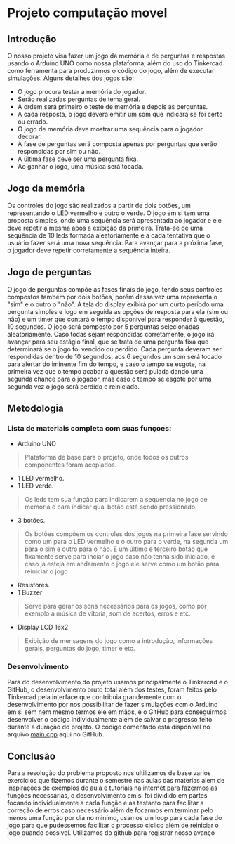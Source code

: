 # Projeto computação movel

## Introdução
O nosso projeto visa fazer um jogo da memória e de perguntas e respostas usando o Arduíno UNO como nossa plataforma, além do uso do Tinkercad como ferramenta para produzirmos o código do jogo, além de executar simulações.
Alguns detalhes dos jogos são:
  - O jogo procura testar a memória do jogador.
  - Serão realizadas perguntas de tema geral.
  - A ordem será primeiro o teste de memória e depois as perguntas.
  - A cada resposta, o jogo deverá emitir um som que indicará se foi certo ou errado.
  - O jogo de memória deve mostrar uma sequência para o jogador decorar.
  - A fase de perguntas será composta apenas por perguntas que serão respondidas por sim ou não.
  - A última fase deve ser uma pergunta fixa.
  - Ao ganhar o jogo, uma música será tocada.

## Jogo da memória

   Os controles do jogo são realizados a partir de dois botões, um representando o LED vermelho e outro o verde. O jogo em si tem uma proposta simples, onde uma sequência será apresentada ao jogador e ele deve repetir a mesma após a exibição da primeira.
  Trata-se de uma sequência de 10 leds formada aleatoriamente e a cada tentativa que o usuário fazer será uma nova sequência. Para avançar para a próxima fase, o jogador deve repetir corretamente a sequência inteira.

## Jogo de perguntas

   O jogo de perguntas compõe as fases finais do jogo, tendo seus controles compostos também por dois botões, porém dessa vez uma representa o "sim" e o outro o "não". A tela do display exibirá por um curto período uma pergunta simples e logo em seguida as opções de resposta para ela (sim ou não) e um timer que contará o tempo disponível para responder à questão, 10 segundos. O jogo será composto por 5 perguntas selecionadas aleatoriamente. Caso todas sejam respondidas corretamente, o jogo irá avançar para seu estágio final, que se trata de uma pergunta fixa que determinará se o jogo foi vencido ou perdido. Cada pergunta deveram ser respondidas dentro de 10 segundos, aos 6 segundos um som será tocado para alertar do iminente fim do tempo, e caso o tempo se esgote, na primeira vez que o tempo acabar a questão será pulada dando uma segunda chance para o jogador, mas caso o tempo se esgote por uma segunda vez o jogo será perdido e reiniciado.

## Metodologia

### Lista de materiais completa com suas funçoes:

- Arduino UNO
> Plataforma de base para o projeto, onde todos os outros componentes foram acoplados.
- 1 LED vermelho.
- 1 LED verde.
> Os leds tem sua função para indicarem a sequencia no jogo de memoria e para indicar qual botão está sendo pressionado.
- 3 botões.
> Os botões compõem os controles dos jogos na primeira fase servindo como um para o LED vermelho e o outro para o verde, na segunda um para o sim e outro para o não. E um último e terceiro botão que fixamente serve para inciar o jogo caso não tenha sido iniciado, e caso ja esteja em andamento o jogo ele serve como um botão para reiniciar o jogo
- Resistores.
- 1 Buzzer
> Serve para gerar os sons necessários para os jogos, como por exemplo a música de vítoria, som de acertos, erros e etc.
- Display LCD 16x2
> Exibição de mensagens do jogo como a introdução, informações gerais, perguntas do jogo, timer e etc.

### Desenvolvimento

  Para do desenvolvimento do projeto usamos principalmente o Tinkercad e o GitHub, o desenvolvimento bruto total além dos testes, foram feitos pelo Tinkercad pela interface que contribuia grandemente com o desenvolvimento por nos possibilitar de fazer simulações com o Arduíno em si sem nem mesmo termos ele em mãos, e o GitHub para conseguirmos desenvolver o codigo individualmente além de salvar o progresso feito durante a duração do projeto. O código comentado está disponível no arquivo [main.cpp](https://github.com/poulison/Projeto-computa-o-movel/blob/main/main.cpp) aqui no GitHub.







## Conclusão

  Para a resolução do problema proposto nos ultilizamos de base varios exercicios que fizemos durante o semestre nas aulas das materias alem de inspirações de exemplos de aula e tutoriais na internet para fazermos as funções necessárias, o desenvolvimento em si foi dividido em partes focando individualmente a cada função e as testanto para facilitar a correção de erros caso necessário além de focarmos em terminar pelo menos uma função por dia no minímo, usamos um loop para cada fase do jogo para que pudessemos facilitar o processo ciclico além de reiniciar o jogo quando possivel. Utilizamos do github para registrar nosso avanço 





  

